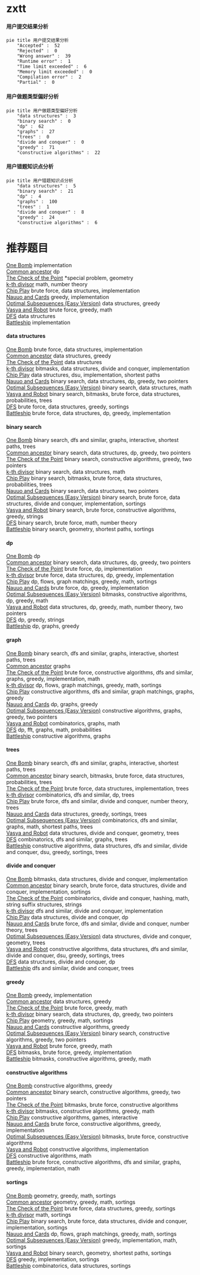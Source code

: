 # zxtt
<!-- tabs:start -->
#### **用户提交结果分析**

```mermaid
pie title 用户提交结果分析
    "Accepted" :  52
    "Rejected" :  0
    "Wrong answer" :  39
    "Runtime error" :  1
    "Time limit exceeded" :  6
    "Memory limit exceeded" :  0
    "Compilation error" :  2
    "Partial" :  0
```
#### **用户做题类型偏好分析**

```mermaid
pie title 用户做题类型偏好分析
    "data structures" :  3
    "binary search" :  0
    "dp" :  62
    "graphs" :  27
    "trees" :  0
    "divide and conquer" :  0
    "greedy" :  71
    "constructive algorithms" :  22
```
#### **用户错题知识点分析**

```mermaid
pie title 用户错题知识点分析
    "data structures" :  5
    "binary search" :  21
    "dp" :  4
    "graphs" :  100
    "trees" :  1
    "divide and conquer" :  8
    "greedy" :  24
    "constructive algorithms" :  6
```
<!-- tabs:end -->
# 推荐题目
[One Bomb](http://codeforces.com/problemset/problem/699/B)		implementation		  
[Common ancestor](http://codeforces.com/problemset/problem/49/E)		dp		  
[The Check of the Point](http://codeforces.com/problemset/problem/683/A)		*special problem,
                        geometry		  
[k-th divisor](http://codeforces.com/problemset/problem/762/A)		math,
                        number theory		  
[Chip Play](https://codeforces.com/contest/90/problem/E)		brute force,
                        data structures,
                        implementation		  
[Nauuo and Cards](https://codeforces.com/contest/1173/problem/C)		greedy,
                        implementation		  
[Optimal Subsequences (Easy Version)](http://codeforces.com/problemset/problem/1227/D1)		data structures,
                        greedy		  
[Vasya and Robot](http://codeforces.com/problemset/problem/354/A)		brute force,
                        greedy,
                        math		  
[DFS](http://codeforces.com/problemset/problem/1044/F)		data structures		  
[Battleship](http://codeforces.com/problemset/problem/965/B)		implementation		  
<!-- tabs:start -->
#### **data structures**
[One Bomb](https://codeforces.com/contest/90/problem/E)		brute force,
                        data structures,
                        implementation		  
[Common ancestor](http://codeforces.com/problemset/problem/1227/D1)		data structures,
                        greedy		  
[The Check of the Point](http://codeforces.com/problemset/problem/1044/F)		data structures		  
[k-th divisor](http://codeforces.com/problemset/problem/1146/E)		bitmasks,
                        data structures,
                        divide and conquer,
                        implementation		  
[Chip Play](https://codeforces.com/contest/1484/problem/D)		data structures,
                        dsu,
                        implementation,
                        shortest paths		  
[Nauuo and Cards](http://codeforces.com/problemset/problem/1492/C)		binary search,
                        data structures,
                        dp,
                        greedy,
                        two pointers		  
[Optimal Subsequences (Easy Version)](http://codeforces.com/problemset/problem/1490/G)		binary search,
                        data structures,
                        math		  
[Vasya and Robot](http://codeforces.com/problemset/problem/1479/D)		binary search,
                        bitmasks,
                        brute force,
                        data structures,
                        probabilities,
                        trees		  
[DFS](http://codeforces.com/problemset/problem/1497/A)		brute force,
                        data structures,
                        greedy,
                        sortings		  
[Battleship](http://codeforces.com/problemset/problem/1491/C)		brute force,
                        data structures,
                        dp,
                        greedy,
                        implementation		  
#### **binary search**
[One Bomb](http://codeforces.com/problemset/problem/1370/F2)		binary search,
                        dfs and similar,
                        graphs,
                        interactive,
                        shortest paths,
                        trees		  
[Common ancestor](http://codeforces.com/problemset/problem/1492/C)		binary search,
                        data structures,
                        dp,
                        greedy,
                        two pointers		  
[The Check of the Point](http://codeforces.com/problemset/problem/1463/D)		binary search,
                        constructive algorithms,
                        greedy,
                        two pointers		  
[k-th divisor](http://codeforces.com/problemset/problem/1490/G)		binary search,
                        data structures,
                        math		  
[Chip Play](http://codeforces.com/problemset/problem/1479/D)		binary search,
                        bitmasks,
                        brute force,
                        data structures,
                        probabilities,
                        trees		  
[Nauuo and Cards](http://codeforces.com/problemset/problem/1436/E)		binary search,
                        data structures,
                        two pointers		  
[Optimal Subsequences (Easy Version)](http://codeforces.com/problemset/problem/1461/D)		binary search,
                        brute force,
                        data structures,
                        divide and conquer,
                        implementation,
                        sortings		  
[Vasya and Robot](http://codeforces.com/problemset/problem/1493/C)		binary search,
                        brute force,
                        constructive algorithms,
                        greedy,
                        strings		  
[DFS](http://codeforces.com/problemset/problem/1487/D)		binary search,
                        brute force,
                        math,
                        number theory		  
[Battleship](http://codeforces.com/problemset/problem/1486/B)		binary search,
                        geometry,
                        shortest paths,
                        sortings		  
#### **dp**
[One Bomb](http://codeforces.com/problemset/problem/49/E)		dp		  
[Common ancestor](http://codeforces.com/problemset/problem/1492/C)		binary search,
                        data structures,
                        dp,
                        greedy,
                        two pointers		  
[The Check of the Point](https://codeforces.com/contest/1457/problem/C)		brute force,
                        dp,
                        implementation		  
[k-th divisor](http://codeforces.com/problemset/problem/1491/C)		brute force,
                        data structures,
                        dp,
                        greedy,
                        implementation		  
[Chip Play](http://codeforces.com/problemset/problem/1437/C)		dp,
                        flows,
                        graph matchings,
                        greedy,
                        math,
                        sortings		  
[Nauuo and Cards](http://codeforces.com/problemset/problem/1499/B)		brute force,
                        dp,
                        greedy,
                        implementation		  
[Optimal Subsequences (Easy Version)](http://codeforces.com/problemset/problem/1491/D)		bitmasks,
                        constructive algorithms,
                        dp,
                        greedy,
                        math		  
[Vasya and Robot](http://codeforces.com/problemset/problem/1497/E1)		data structures,
                        dp,
                        greedy,
                        math,
                        number theory,
                        two pointers		  
[DFS](http://codeforces.com/problemset/problem/1466/C)		dp,
                        greedy,
                        strings		  
[Battleship](http://codeforces.com/problemset/problem/1476/C)		dp,
                        graphs,
                        greedy		  
#### **graph**
[One Bomb](http://codeforces.com/problemset/problem/1370/F2)		binary search,
                        dfs and similar,
                        graphs,
                        interactive,
                        shortest paths,
                        trees		  
[Common ancestor](http://codeforces.com/problemset/problem/235/D)		graphs		  
[The Check of the Point](http://codeforces.com/problemset/problem/1487/C)		brute force,
                        constructive algorithms,
                        dfs and similar,
                        graphs,
                        greedy,
                        implementation,
                        math		  
[k-th divisor](http://codeforces.com/problemset/problem/1437/C)		dp,
                        flows,
                        graph matchings,
                        greedy,
                        math,
                        sortings		  
[Chip Play](http://codeforces.com/problemset/problem/1470/D)		constructive algorithms,
                        dfs and similar,
                        graph matchings,
                        graphs,
                        greedy		  
[Nauuo and Cards](http://codeforces.com/problemset/problem/1476/C)		dp,
                        graphs,
                        greedy		  
[Optimal Subsequences (Easy Version)](http://codeforces.com/problemset/problem/1304/D)		constructive algorithms,
                        graphs,
                        greedy,
                        two pointers		  
[Vasya and Robot](http://codeforces.com/problemset/problem/1475/C)		combinatorics,
                        graphs,
                        math		  
[DFS](http://codeforces.com/problemset/problem/553/E)		dp,
                        fft,
                        graphs,
                        math,
                        probabilities		  
[Battleship](http://codeforces.com/problemset/problem/1495/C)		constructive algorithms,
                        graphs		  
#### **trees**
[One Bomb](http://codeforces.com/problemset/problem/1370/F2)		binary search,
                        dfs and similar,
                        graphs,
                        interactive,
                        shortest paths,
                        trees		  
[Common ancestor](http://codeforces.com/problemset/problem/1479/D)		binary search,
                        bitmasks,
                        brute force,
                        data structures,
                        probabilities,
                        trees		  
[The Check of the Point](http://codeforces.com/problemset/problem/1511/C)		brute force,
                        data structures,
                        implementation,
                        trees		  
[k-th divisor](http://codeforces.com/problemset/problem/1499/F)		combinatorics,
                        dfs and similar,
                        dp,
                        trees		  
[Chip Play](http://codeforces.com/problemset/problem/1491/E)		brute force,
                        dfs and similar,
                        divide and conquer,
                        number theory,
                        trees		  
[Nauuo and Cards](http://codeforces.com/problemset/problem/1466/D)		data structures,
                        greedy,
                        sortings,
                        trees		  
[Optimal Subsequences (Easy Version)](http://codeforces.com/problemset/problem/1495/D)		combinatorics,
                        dfs and similar,
                        graphs,
                        math,
                        shortest paths,
                        trees		  
[Vasya and Robot](http://codeforces.com/problemset/problem/1303/G)		data structures,
                        divide and conquer,
                        geometry,
                        trees		  
[DFS](http://codeforces.com/problemset/problem/1454/E)		combinatorics,
                        dfs and similar,
                        graphs,
                        trees		  
[Battleship](http://codeforces.com/problemset/problem/1494/D)		constructive algorithms,
                        data structures,
                        dfs and similar,
                        divide and conquer,
                        dsu,
                        greedy,
                        sortings,
                        trees		  
#### **divide and conquer**
[One Bomb](http://codeforces.com/problemset/problem/1146/E)		bitmasks,
                        data structures,
                        divide and conquer,
                        implementation		  
[Common ancestor](http://codeforces.com/problemset/problem/1461/D)		binary search,
                        brute force,
                        data structures,
                        divide and conquer,
                        implementation,
                        sortings		  
[The Check of the Point](http://codeforces.com/problemset/problem/1466/G)		combinatorics,
                        divide and conquer,
                        hashing,
                        math,
                        string suffix structures,
                        strings		  
[k-th divisor](http://codeforces.com/problemset/problem/1490/D)		dfs and similar,
                        divide and conquer,
                        implementation		  
[Chip Play](https://codeforces.com/contest/1483/problem/C)		data structures,
                        divide and conquer,
                        dp		  
[Nauuo and Cards](http://codeforces.com/problemset/problem/1491/E)		brute force,
                        dfs and similar,
                        divide and conquer,
                        number theory,
                        trees		  
[Optimal Subsequences (Easy Version)](http://codeforces.com/problemset/problem/1303/G)		data structures,
                        divide and conquer,
                        geometry,
                        trees		  
[Vasya and Robot](http://codeforces.com/problemset/problem/1494/D)		constructive algorithms,
                        data structures,
                        dfs and similar,
                        divide and conquer,
                        dsu,
                        greedy,
                        sortings,
                        trees		  
[DFS](http://codeforces.com/problemset/problem/1482/E)		data structures,
                        divide and conquer,
                        dp		  
[Battleship](http://codeforces.com/problemset/problem/566/C)		dfs and similar,
                        divide and conquer,
                        trees		  
#### **greedy**
[One Bomb](https://codeforces.com/contest/1173/problem/C)		greedy,
                        implementation		  
[Common ancestor](http://codeforces.com/problemset/problem/1227/D1)		data structures,
                        greedy		  
[The Check of the Point](http://codeforces.com/problemset/problem/354/A)		brute force,
                        greedy,
                        math		  
[k-th divisor](http://codeforces.com/problemset/problem/1492/C)		binary search,
                        data structures,
                        dp,
                        greedy,
                        two pointers		  
[Chip Play](https://codeforces.com/contest/1496/problem/C)		geometry,
                        greedy,
                        math,
                        sortings		  
[Nauuo and Cards](http://codeforces.com/problemset/problem/1493/A)		constructive algorithms,
                        greedy		  
[Optimal Subsequences (Easy Version)](http://codeforces.com/problemset/problem/1463/D)		binary search,
                        constructive algorithms,
                        greedy,
                        two pointers		  
[Vasya and Robot](http://codeforces.com/problemset/problem/1462/C)		brute force,
                        greedy,
                        math		  
[DFS](http://codeforces.com/problemset/problem/1494/B)		bitmasks,
                        brute force,
                        greedy,
                        implementation		  
[Battleship](http://codeforces.com/problemset/problem/1492/D)		bitmasks,
                        constructive algorithms,
                        greedy,
                        math		  
#### **constructive algorithms**
[One Bomb](http://codeforces.com/problemset/problem/1493/A)		constructive algorithms,
                        greedy		  
[Common ancestor](http://codeforces.com/problemset/problem/1463/D)		binary search,
                        constructive algorithms,
                        greedy,
                        two pointers		  
[The Check of the Point](https://codeforces.com/contest/1456/problem/B)		bitmasks,
                        brute force,
                        constructive algorithms		  
[k-th divisor](http://codeforces.com/problemset/problem/1492/D)		bitmasks,
                        constructive algorithms,
                        greedy,
                        math		  
[Chip Play](https://codeforces.com/contest/1504/problem/D)		constructive algorithms,
                        games,
                        interactive		  
[Nauuo and Cards](https://codeforces.com/contest/1483/problem/A)		brute force,
                        constructive algorithms,
                        greedy,
                        implementation		  
[Optimal Subsequences (Easy Version)](https://codeforces.com/contest/1457/problem/D)		bitmasks,
                        brute force,
                        constructive algorithms		  
[Vasya and Robot](http://codeforces.com/problemset/problem/1513/A)		constructive algorithms,
                        implementation		  
[DFS](http://codeforces.com/problemset/problem/1473/C)		constructive algorithms,
                        math		  
[Battleship](http://codeforces.com/problemset/problem/1487/C)		brute force,
                        constructive algorithms,
                        dfs and similar,
                        graphs,
                        greedy,
                        implementation,
                        math		  
#### **sortings**
[One Bomb](https://codeforces.com/contest/1496/problem/C)		geometry,
                        greedy,
                        math,
                        sortings		  
[Common ancestor](http://codeforces.com/problemset/problem/1495/A)		geometry,
                        greedy,
                        math,
                        sortings		  
[The Check of the Point](http://codeforces.com/problemset/problem/1497/A)		brute force,
                        data structures,
                        greedy,
                        sortings		  
[k-th divisor](http://codeforces.com/problemset/problem/1427/A)		math,
                        sortings		  
[Chip Play](http://codeforces.com/problemset/problem/1461/D)		binary search,
                        brute force,
                        data structures,
                        divide and conquer,
                        implementation,
                        sortings		  
[Nauuo and Cards](http://codeforces.com/problemset/problem/1437/C)		dp,
                        flows,
                        graph matchings,
                        greedy,
                        math,
                        sortings		  
[Optimal Subsequences (Easy Version)](http://codeforces.com/problemset/problem/1473/A)		greedy,
                        implementation,
                        math,
                        sortings		  
[Vasya and Robot](http://codeforces.com/problemset/problem/1486/B)		binary search,
                        geometry,
                        shortest paths,
                        sortings		  
[DFS](http://codeforces.com/problemset/problem/1480/B)		greedy,
                        implementation,
                        sortings		  
[Battleship](http://codeforces.com/problemset/problem/1420/D)		combinatorics,
                        data structures,
                        sortings		  
<!-- tabs:end -->
